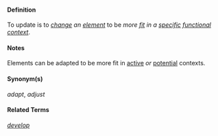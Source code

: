 #### Definition

To update is to *[change](https://github.com/gcassel/Modular-Organization-Terminology/blob/master/terms/change.md) an [element](https://github.com/gcassel/Modular-Organization-Terminology/blob/master/terms/element.md)* to be *more [fit](https://github.com/gcassel/Modular-Organization-Terminology/blob/master/terms/fit.md) in a [specific](https://github.com/gcassel/Modular-Organization-Terminology/blob/master/terms/specific.md) [functional](https://github.com/gcassel/Modular-Organization-Terminology/blob/master/terms/function.md) [context](https://github.com/gcassel/Modular-Organization-Terminology/blob/master/terms/context.md)*.

#### Notes

Elements can be adapted to be more fit in [active](https://github.com/gcassel/Modular-Organization-Terminology/blob/master/terms/active.md) *or* [potential](https://github.com/gcassel/Modular-Organization-Terminology/blob/master/terms/potential.md) contexts.

#### Synonym(s)

*adapt*, *adjust*

#### Related Terms

*[develop](https://github.com/gcassel/Modular-Organization-Terminology/blob/master/terms/develop.md)*
